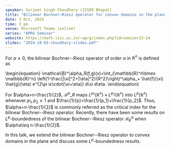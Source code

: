 ```yaml
---
speaker: Surjeet Singh Choudhary (IISER Bhopal)
title: "Bilinear Bochner–Riesz operator for convex domains in the plane"
date: 3 Oct, 2024
time: 3 pm
venue: Microsoft Teams (online)
series: "APRG Seminar"
website: https://math.iisc.ac.in/~aprg/index.php?id=seminar23-24
slides: "2024-10-03-choudhary-slides.pdf"
---
```


For $\alpha\geq0$, the bilinear Bochner--Riesz operator of order $\alpha$ in $\mathbb{R}^n$ is defined as

\begin{equation}
\mathcal{B}^\alpha\_R(f,g)(x)=\int\_{\mathbb{R}^n\times \mathbb{R}^n} \left(1-\frac{|\xi|^2+|\eta|^2}{R^2}\right)^\alpha_+ \hat{f}(\xi) \hat{g}(\eta) e^{2\pi ix\cdot(\xi+\eta)} d\xi d\eta.
\end{equation}

For $\alpha>n-\frac{1}{2}$, $\mathcal{B}^{\alpha}\_R$ maps $L^{p_1}(\mathbb{R}^n)\times L^{p_2}(\mathbb{R}^n)$ into $L^p(\mathbb{R}^n)$ whenever $p_1,p_2\geq1$ and
$\frac{1}{p}=\frac{1}{p_1}+\frac{1}{p_2}$. Thus, $\alpha=n-\frac{1}{2}$ is commonly referred as the critical index for the bilinear Bochner--Riesz operator. Recently,
there have been some results on $L^p$-boundedness of the bilinear Bochner--Riesz operator $\mathcal{B}^{\alpha}_R$ when $\alpha\leq n-\frac{1}{2}$.

In this talk, we extend the bilinear Bochner--Riesz operator to convex domains in the plane and discuss some $L^p$-boundedness results.
